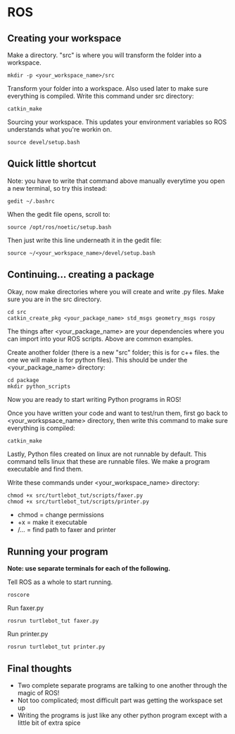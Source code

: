 # ROS

## Creating your workspace

Make a directory. "src" is where you will transform the folder into a workspace.
```
mkdir -p <your_workspace_name>/src
```
Transform your folder into a workspace. Also used later to make sure everything is compiled. Write this command under src directory:
```
catkin_make
```
Sourcing your workspace. This updates your environment variables so ROS understands what you're workin on.
```
source devel/setup.bash
```
## Quick little shortcut

Note: you have to write that command above manually everytime you open a new terminal, so try this instead:
```
gedit ~/.bashrc
```
When the gedit file opens, scroll to:
```
source /opt/ros/noetic/setup.bash
```
Then just write this line underneath it in the gedit file:
```
source ~/<your_workspace_name>/devel/setup.bash
```
## Continuing... creating a package
Okay, now make directories where you will create and write .py files. Make sure you are in the src directory.
```
cd src
catkin_create_pkg <your_package_name> std_msgs geometry_msgs rospy
```
The things after <your_package_name> are your dependencies where you can import into your ROS scripts. Above are common examples.

Create another folder (there is a new "src" folder; this is for c++ files. the one we will make is for python files). This should be under the <your_package_name> directory:
```
cd package
mkdir python_scripts
```
Now you are ready to start writing Python programs in ROS!

Once you have written your code and want to test/run them, first go back to <your_workspsace_name> directory, then write this command to make sure everything is compiled:
```
catkin_make
```
Lastly, Python files created on linux are not runnable by default. This command tells linux that these are runnable files. We make a program executable and find them.

Write these commands under <your_workspace_name> directory:
```
chmod +x src/turtlebot_tut/scripts/faxer.py
chmod +x src/turtlebot_tut/scripts/printer.py
```
- chmod = change permissions
- +x = make it executable
- /... = find path to faxer and printer

## Running your program

**Note: use separate terminals for each of the following.**

Tell ROS as a whole to start running.
```
roscore
```
Run faxer.py
```
rosrun turtlebot_tut faxer.py
```
Run printer.py
```
rosrun turtlebot_tut printer.py
```

## Final thoughts
- Two complete separate programs are talking to one another through the magic of ROS!
- Not too complicated; most difficult part was getting the workspace set up
- Writing the programs is just like any other python program except with a little bit of extra spice
